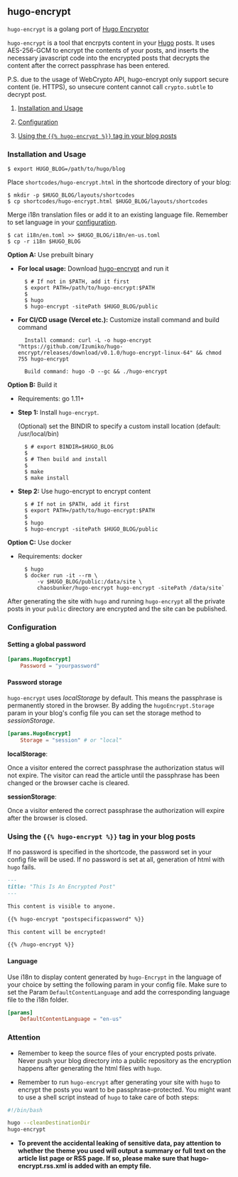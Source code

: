 ## hugo-encrypt

`hugo-encrypt` is a golang port of [Hugo Encryptor](https://github.com/Li4n0/hugo_encryptor)

`hugo-encrypt` is a tool that encrpyts content in your [Hugo](https://gohugo.io) posts. It uses AES-256-GCM to encrypt the contents of your posts, and inserts the necessary javascript code into the encrypted posts that decrypts the content after the correct passphrase has been entered.

P.S. due to the usage of WebCrypto API, hugo-encrypt only support secure content (ie. HTTPS), so unsecure content cannot call `crypto.subtle` to decrypt post.

1. [Installation and Usage](#installation-and-usage)

2. [Configuration](#configuration)

3. [Using the `{{% hugo-encrypt %}}` tag in your blog posts](#using-the--hugo-encrypt--tag-in-your-blog-posts)

### Installation and Usage

    $ export HUGO_BLOG=/path/to/hugo/blog

Place `shortcodes/hugo-encrypt.html` in the shortcode directory of your blog:

    $ mkdir -p $HUGO_BLOG/layouts/shortcodes
    $ cp shortcodes/hugo-encrypt.html $HUGO_BLOG/layouts/shortcodes

Merge i18n translation files or add it to an existing language file. Remember to set language in your [configuration](#configuration).
    
    $ cat i18n/en.toml >> $HUGO_BLOG/i18n/en-us.toml
    $ cp -r i18n $HUGO_BLOG

**Option A:** Use prebuilt binary

- **For local usage:** Download [hugo-encrypt](https://github.com/Izumiko/hugo-encrypt/releases/latest) and run it

		$ # If not in $PATH, add it first
		$ export PATH=/path/to/hugo-encrypt:$PATH
		$
		$ hugo
		$ hugo-encrypt -sitePath $HUGO_BLOG/public

- **For CI/CD usage (Vercel etc.):** Customize install command and build command

		Install command: curl -L -o hugo-encrypt "https://github.com/Izumiko/hugo-encrypt/releases/download/v0.1.0/hugo-encrypt-linux-64" && chmod 755 hugo-encrypt
		
		Build command: hugo -D --gc && ./hugo-encrypt


**Option B:** Build it

- Requirements: go 1.11+

- **Step 1:** Install `hugo-encrypt`.

	(Optional) set the BINDIR to specify a custom install location (default: /usr/local/bin)

		$ # export BINDIR=$HUGO_BLOG
		$
		$ # Then build and install
		$
		$ make
		$ make install

- **Step 2:** Use hugo-encrypt to encrypt content

        $ # If not in $PATH, add it first
        $ export PATH=/path/to/hugo-encrypt:$PATH
        $
        $ hugo
        $ hugo-encrypt -sitePath $HUGO_BLOG/public

**Option C:** Use docker

- Requirements: docker

        $ hugo
        $ docker run -it --rm \
            -v $HUGO_BLOG/public:/data/site \
            chaosbunker/hugo-encrypt hugo-encrypt -sitePath /data/site`

After generating the site with `hugo` and running `hugo-encrypt` all the private posts in your `public` directory are encrypted and the site can be published.

### Configuration

#### Setting a global password

```toml
[params.HugoEncrypt]
    Password = "yourpassword"
```

#### Password storage

`hugo-encrypt` uses _localStorage_ by default. This means the passphrase is permanently stored in the browser. By adding the `hugoEncrypt.Storage` param in your blog's config file you can set the storage method to _sessionStorage_.

```toml
[params.HugoEncrypt]
    Storage = "session" # or "local"
```

**localStorage**:

Once a visitor entered the correct passphrase the authorization status will not expire. The visitor can read the article until the passphrase has been changed or the browser cache is cleared.

**sessionStorage**:

Once a visitor entered the correct passphrase the authorization will expire after the browser is closed.

### Using the `{{% hugo-encrypt %}}` tag in your blog posts

If no password is specified in the shortcode, the password set in your config file will be used. If no password is set at all, generation of html with `hugo` fails.


```markdown
---
title: "This Is An Encrypted Post"
---

This content is visible to anyone.

{{% hugo-encrypt "postspecificpassword" %}}

This content will be encrypted!

{{% /hugo-encrypt %}}
```

#### Language

Use i18n to display content generated by `hugo-Encrypt` in the language of your choice by setting the following param in your config file. Make sure to set the Param `DefaultContentLanguage` and add the corresponding language file to the i18n folder.

```toml
[params]
    DefaultContentLanguage = "en-us"
```

### Attention

- Remember to keep the source files of your encrypted posts private. Never push your blog directory into a public repository as the encryption happens after generating the html files with `hugo`.

- Remember to run `hugo-encrypt` after generating your site with `hugo` to encrypt the posts you want to be passphrase-protected. You might want to use a shell script instead of `hugo` to take care of both steps:

```bash
#!/bin/bash

hugo --cleanDestinationDir
hugo-encrypt
```

- **To prevent the accidental leaking of sensitive data, pay attention to whether the theme you used will output a summary or full text on the article list page or RSS page. If so, please make sure that hugo-encrypt.rss.xml is added with an empty file.**
